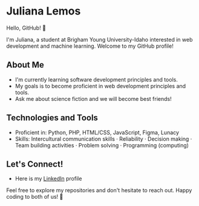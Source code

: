 
# Juliana Lemos

Hello, GitHub! 👋

I'm Juliana, a student at Brigham Young University-Idaho interested in web development and machine learning. Welcome to my GitHub profile!

## About Me

- I'm currently learning software development principles and tools.
- My goals is to become proficient in web development principles and tools.
- Ask me about science fiction and we will become best friends!

## Technologies and Tools

- Proficient in: Python, PHP, HTML/CSS, JavaScript, Figma, Lunacy
- Skills: Intercultural communication skills · Reliability · Decision making · Team building activities · Problem solving · Programming (computing)

## Let's Connect!

- Here is my [LinkedIn](https://www.linkedin.com/in/juliana-lemos-588692206?lipi=urn%3Ali%3Apage%3Ad_flagship3_profile_view_base_contact_details%3BKsDUhrh9SDW49RXFzmmhEw%3D%3D) profile

Feel free to explore my repositories and don't hesitate to reach out. Happy coding to both of us! 🚀
